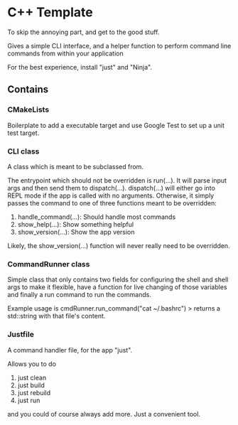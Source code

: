 # C++ Template

To skip the annoying part, and get to the good stuff.

Gives a simple CLI interface, and a helper function to perform
command line commands from within your application

For the best experience, install "just" and "Ninja".

## Contains
### CMakeLists
Boilerplate to add a executable target and use Google Test to set up a unit test target.

### CLI class
A class which is meant to be subclassed from.

The entrypoint which should not be overridden is run(...).
It will parse input args and then send them to dispatch(...).
dispatch(...) will either go into REPL mode if the app is called
with no arguments. Otherwise, it simply passes the command to one
of three functions meant to be overridden:
1. handle_command(...): Should handle most commands
2. show_help(...): Show something helpful
3. show_version(...): Show the app version

Likely, the show_version(...) function will never really need to be overridden.

### CommandRunner class
Simple class that only contains two fields for configuring the shell and shell args to make it flexible, have a function for live changing of those variables and finally a run command to run the commands.

Example usage is cmdRunner.run_command("cat ~/.bashrc") > returns a std::string with that file's content.

### Justfile
A command handler file, for the app "just".

Allows you to do

1. just clean
2. just build
3. just rebuild
4. just run <args>

and you could of course always add more. Just a convenient tool.
